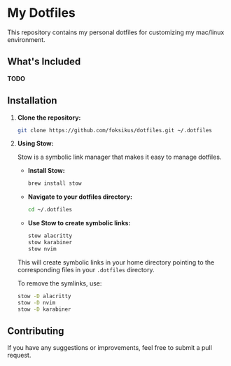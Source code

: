 # My Dotfiles

This repository contains my personal dotfiles for customizing my mac/linux environment.

## What's Included

**TODO**

## Installation

1.  **Clone the repository:**

    ```bash
    git clone https://github.com/foksikus/dotfiles.git ~/.dotfiles
    ```

2.  **Using Stow:**

    Stow is a symbolic link manager that makes it easy to manage dotfiles.

    * **Install Stow:**

        ```bash
        brew install stow
        ```

    * **Navigate to your dotfiles directory:**

        ```bash
        cd ~/.dotfiles
        ```

    * **Use Stow to create symbolic links:**

        ```bash
        stow alacritty
        stow karabiner
        stow nvim
        ```

    This will create symbolic links in your home directory pointing to the corresponding files in your `.dotfiles` directory.

    To remove the symlinks, use:

    ```bash
    stow -D alacritty
    stow -D nvim
    stow -D karabiner
    ```


## Contributing

If you have any suggestions or improvements, feel free to submit a pull request.
